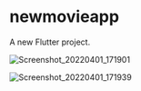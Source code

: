 # newmovieapp

A new Flutter project.

![Screenshot_20220401_171901](https://user-images.githubusercontent.com/62395780/161294319-064ba90c-ab20-4ca7-bed9-e88f3a01f7a5.png)

![Screenshot_20220401_171939](https://user-images.githubusercontent.com/62395780/161294382-decf637d-e466-4420-a2ad-bfa9d9cfc231.png)
